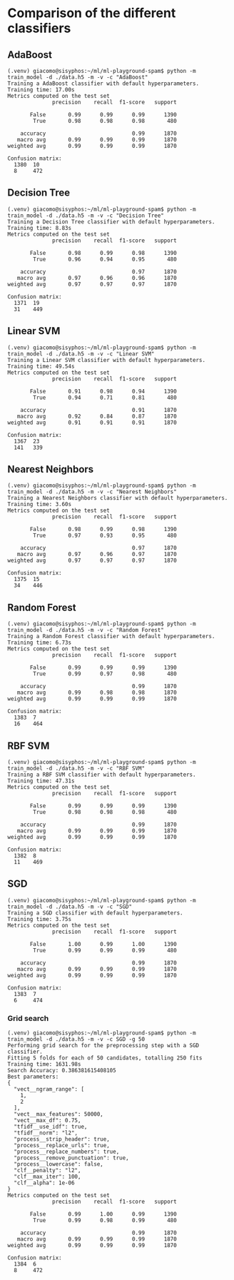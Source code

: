 # Comparison of the different classifiers

## AdaBoost

    (.venv) giacomo@sisyphos:~/ml/ml-playground-spam$ python -m train_model -d ./data.h5 -m -v -c "AdaBoost"
    Training a AdaBoost classifier with default hyperparameters.
    Training time: 17.00s
    Metrics computed on the test set
                  precision    recall  f1-score   support

           False       0.99      0.99      0.99      1390
            True       0.98      0.98      0.98       480

        accuracy                           0.99      1870
       macro avg       0.99      0.99      0.99      1870
    weighted avg       0.99      0.99      0.99      1870

    Confusion matrix:
      1380  10
      8     472

## Decision Tree

    (.venv) giacomo@sisyphos:~/ml/ml-playground-spam$ python -m train_model -d ./data.h5 -m -v -c "Decision Tree"
    Training a Decision Tree classifier with default hyperparameters.
    Training time: 8.83s
    Metrics computed on the test set
                  precision    recall  f1-score   support

           False       0.98      0.99      0.98      1390
            True       0.96      0.94      0.95       480

        accuracy                           0.97      1870
       macro avg       0.97      0.96      0.96      1870
    weighted avg       0.97      0.97      0.97      1870

    Confusion matrix:
      1371  19
      31    449

## Linear SVM

    (.venv) giacomo@sisyphos:~/ml/ml-playground-spam$ python -m train_model -d ./data.h5 -m -v -c "Linear SVM"
    Training a Linear SVM classifier with default hyperparameters.
    Training time: 49.54s
    Metrics computed on the test set
                  precision    recall  f1-score   support

           False       0.91      0.98      0.94      1390
            True       0.94      0.71      0.81       480

        accuracy                           0.91      1870
       macro avg       0.92      0.84      0.87      1870
    weighted avg       0.91      0.91      0.91      1870

    Confusion matrix:
      1367  23
      141   339

## Nearest Neighbors

    (.venv) giacomo@sisyphos:~/ml/ml-playground-spam$ python -m train_model -d ./data.h5 -m -v -c "Nearest Neighbors"
    Training a Nearest Neighbors classifier with default hyperparameters.
    Training time: 3.60s
    Metrics computed on the test set
                  precision    recall  f1-score   support

           False       0.98      0.99      0.98      1390
            True       0.97      0.93      0.95       480

        accuracy                           0.97      1870
       macro avg       0.97      0.96      0.97      1870
    weighted avg       0.97      0.97      0.97      1870

    Confusion matrix:
      1375  15
      34    446

## Random Forest

    (.venv) giacomo@sisyphos:~/ml/ml-playground-spam$ python -m train_model -d ./data.h5 -m -v -c "Random Forest"
    Training a Random Forest classifier with default hyperparameters.
    Training time: 6.73s
    Metrics computed on the test set
                  precision    recall  f1-score   support

           False       0.99      0.99      0.99      1390
            True       0.99      0.97      0.98       480

        accuracy                           0.99      1870
       macro avg       0.99      0.98      0.98      1870
    weighted avg       0.99      0.99      0.99      1870

    Confusion matrix:
      1383  7
      16    464

## RBF SVM

    (.venv) giacomo@sisyphos:~/ml/ml-playground-spam$ python -m train_model -d ./data.h5 -m -v -c "RBF SVM"
    Training a RBF SVM classifier with default hyperparameters.
    Training time: 47.31s
    Metrics computed on the test set
                  precision    recall  f1-score   support

           False       0.99      0.99      0.99      1390
            True       0.98      0.98      0.98       480

        accuracy                           0.99      1870
       macro avg       0.99      0.99      0.99      1870
    weighted avg       0.99      0.99      0.99      1870

    Confusion matrix:
      1382  8
      11    469

## SGD

    (.venv) giacomo@sisyphos:~/ml/ml-playground-spam$ python -m train_model -d ./data.h5 -m -v -c "SGD"
    Training a SGD classifier with default hyperparameters.
    Training time: 3.75s
    Metrics computed on the test set
                  precision    recall  f1-score   support

           False       1.00      0.99      1.00      1390
            True       0.99      0.99      0.99       480

        accuracy                           0.99      1870
       macro avg       0.99      0.99      0.99      1870
    weighted avg       0.99      0.99      0.99      1870

    Confusion matrix:
      1383  7
      6     474

### Grid search

    (.venv) giacomo@sisyphos:~/ml/ml-playground-spam$ python -m train_model -d ./data.h5 -m -v -c SGD -g 50
    Performing grid search for the preprocessing step with a SGD classifier.
    Fitting 5 folds for each of 50 candidates, totalling 250 fits
    Training time: 1631.98s
    Search Accuracy: 0.386381615408105
    Best parameters:
    {
      "vect__ngram_range": [
        1,
        2
      ],
      "vect__max_features": 50000,
      "vect__max_df": 0.75,
      "tfidf__use_idf": true,
      "tfidf__norm": "l2",
      "process__strip_header": true,
      "process__replace_urls": true,
      "process__replace_numbers": true,
      "process__remove_punctuation": true,
      "process__lowercase": false,
      "clf__penalty": "l2",
      "clf__max_iter": 100,
      "clf__alpha": 1e-06
    }
    Metrics computed on the test set
                  precision    recall  f1-score   support

           False       0.99      1.00      0.99      1390
            True       0.99      0.98      0.99       480

        accuracy                           0.99      1870
       macro avg       0.99      0.99      0.99      1870
    weighted avg       0.99      0.99      0.99      1870

    Confusion matrix:
      1384  6
      8     472
